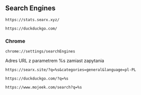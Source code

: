 ## Search Engines
```
https://stats.searx.xyz/
```
```
https://duckduckgo.com/
```

### Chrome

```
chrome://settings/searchEngines
```

Adres URL z parametrem %s zamiast zapytania

```
https://searx.site/?q=%s&categories=general&language=pl-PL
```

```
https://duckduckgo.com/?q=%s
```

```
https://www.mojeek.com/search?q=%s
```
